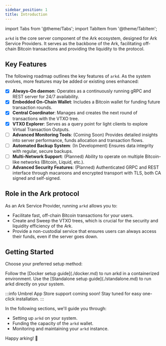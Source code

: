 ```yaml
---
sidebar_position: 1
title: Introduction
---
```


import Tabs from '@theme/Tabs';
import TabItem from '@theme/TabItem';

`arkd` is the core server component of the Ark ecosystem, designed for Ark Service Providers. It serves as the backbone of the Ark, facilitating off-chain Bitcoin transactions and providing the liquidity to the protocol.

## Key Features

The following roadmap outlines the key features of `arkd`. As the system evolves, more features may be added or existing ones enhanced:

- [x] **Always-On daemon**: Operates as a continuously running gRPC and REST server for 24/7 availability.
- [x] **Embedded On-Chain Wallet**: Includes a Bitcoin wallet for funding future transaction rounds.
- [x] **Central Coordinator**: Manages and creates the next round of transactions with the VTXO tree.
- [x] **VTXO Explorer**: Serves as a query point for light clients to explore Virtual Transaction Outputs.
- [ ] **Advanced Monitoring Tools**: (Coming Soon) Provides detailed insights into server performance, funds allocation and transaction flows.
- [ ] **Automated Backup System**: (In Development) Ensures data integrity with regular, secure backups.
- [ ] **Multi-Network Support**: (Planned) Ability to operate on multiple Bitcoin-like networks (Bitcoin, Liquid, etc.).
- [ ] **Advanced Security Features**: (Planned) Authenticated GRPC and REST interface through macaroons and encrypted transport with TLS, both CA signed and self-signed.

## Role in the Ark protocol

As an Ark Service Provider, running `arkd` allows you to:

- Facilitate fast, off-chain Bitcoin transactions for your users.
- Create and Sweep the VTXO trees, which is crucial for the security and liquidity efficiency of the Ark.
- Provide a non-custodial service that ensures users can always access their funds, even if the server goes down.

## Getting Started

Choose your preferred setup method:

<Tabs>
  <TabItem value="docker" label="Docker" default>
    Follow the [Docker setup guide](./docker.md) to run arkd in a containerized environment.
  </TabItem>
  <TabItem value="standalone" label="Standalone">
    Use the [Standalone setup guide](./standalone.md) to run arkd directly on your system.
  </TabItem>
</Tabs>

:::info
Umbrel App Store support coming soon! Stay tuned for easy one-click installation.
:::

In the following sections, we'll guide you through:

- Setting up `arkd` on your system.
- Funding the capacity of the `arkd` wallet.
- Monitoring and maintaining your `arkd` instance.

Happy arking! 🌊